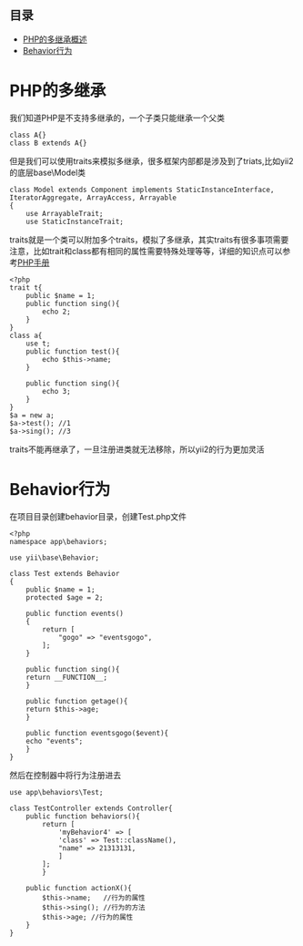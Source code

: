 ## 目录
* [PHP的多继承概述](#PHP的多继承概述)
* [Behavior行为](#Behavior行为)

# PHP的多继承
我们知道PHP是不支持多继承的，一个子类只能继承一个父类
```
class A{}
class B extends A{}
```
但是我们可以使用traits来模拟多继承，很多框架内部都是涉及到了triats,比如yii2的底层base\Model类
```
class Model extends Component implements StaticInstanceInterface, IteratorAggregate, ArrayAccess, Arrayable
{
    use ArrayableTrait;
    use StaticInstanceTrait;
```
traits就是一个类可以附加多个traits，模拟了多继承，其实traits有很多事项需要注意，比如trait和class都有相同的属性需要特殊处理等等，详细的知识点可以参考[PHP手册](https://www.php.net/manual/en/language.oop5.traits.php)  
```
<?php
trait t{
	public $name = 1;
	public function sing(){
		echo 2;
	}
}
class a{
	use t;
	public function test(){
		echo $this->name;
	}

	public function sing(){
		echo 3;
	}
}
$a = new a;
$a->test(); //1
$a->sing(); //3
```
traits不能再继承了，一旦注册进类就无法移除，所以yii2的行为更加灵活
# Behavior行为
在项目目录创建behavior目录，创建Test.php文件
```
<?php
namespace app\behaviors;

use yii\base\Behavior;

class Test extends Behavior
{
    public $name = 1;
    protected $age = 2;

    public function events()
    {
        return [
        	"gogo" => "eventsgogo",
        ];
    }

    public function sing(){
	return __FUNCTION__;
    }

    public function getage(){
	return $this->age;
    }

    public function eventsgogo($event){
	echo "events";
    }
}
```
然后在控制器中将行为注册进去
```
use app\behaviors\Test;

class TestController extends Controller{
	public function behaviors(){
		return [
		    'myBehavior4' => [
			'class' => Test::className(),
			"name" => 21313131,
		    ]
		];
    	}
	
	public function actionX(){
		$this->name;   //行为的属性
		$this->sing(); //行为的方法
		$this->age; //行为的属性
	}
}
```
